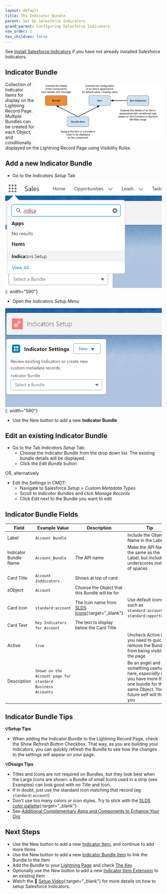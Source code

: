 ```yaml
---
layout: default
title: The Indicator Bundle
parent: Set Up Salesforce Indicators
grand_parent: Configuring Salesforce Indicators
nav_order: 1
has_children: false
---
```


See [Install Salesforce Indicators](../../install-salesforce-indicators/) if you have not already installed Salesforce Indicators.

## Indicator Bundle

<div style="float: right; margin-left: 10px;">
    <img src="../images/technical/Bundle-Highlight.png" alt="Indicator Bundle" width="400">
</div>

<p>
    Collection of Indicator Items for display on the Lightning Record Page. Multiple Bundles can be created for each Object, and conditionally displayed on the Lightning Record Page using Visibility Rules.  
</p>

## Add a new Indicator Bundle
* Go to the *Indicators Setup* Tab

![Open Indicators Setup](../images/setup/OpenIndicatorsSetup.png){: width="590"}

* Open the *Indicators Setup Menu*

![Indicators Setup Menu](../images/setup/IndicatorsSetupMenu.png){: width="590"}

* Use the *New* button to add a new **Indicator Bundle**

## Edit an existing Indicator Bundle

* Go to the Tab *Indicators Setup* Tab: 
  * Choose the Indicator Bundle from the drop down list. The existing bundle details will be displayed.
  * Click the *Edit Bundle* button

OR, alternatively

* Edit the Settings in CMDT:
  * Navigate to Salesforce *Setup* > *Custom Metadata Types*
  * Scroll to *Indicator Bundles* and click *Manage Records*
  * Click *Edit* next to the Bundle you want to edit

## Indicator Bundle Fields

|Field|Example Value|Description|Tip|
|---------|----------|-------------------|--------------------------|
|Label|`Account Bundle`||Include the Object Name in the Label
|Indicator Bundle Name|`Account_Bundle`|The API name|Make the API Name the same as the Label, but include underscores instead of spaces
|Card Title|`Account Inddicators`|Shows at top of card|
|sObject|`Account`|Choose the Object that this Bundle will be for|
|Card Icon|`standard:account`|The Icon name from [SLDS Icons](https://www.lightningdesignsystem.com/icons/){:target="_blank"}|Use default icons such as `standard:account`, `standard:opportunity`
|Card Text|`Key Indicators for Account`|The text to display below the Card Title
|Active|`true`||Uncheck Active if you need to quickly remove the Bundle from being visible on the page
|Description|`Shown on the Account page for standard Business Accounts`||Be an angel and write something useful here, _especially_ if you have more than one bundle for the same Object. Your future self will thank you

## Indicator Bundle Tips

**💡Setup Tips**

* When adding the Indicator Bundle to the Lightning Record Page, check the *Show Refresh Button* Checkbox. That way, as you are building your Indicators, you can quickly refresh the Bundle to see how the changes to the settings will appear on your page. 

**💡Design Tips**

* Titles and Icons are not required on Bundles, but they look best when the Large Icons are shown. a Bundle of small Icons used in a strip (see Examples) can look good with no Title and Icon. 
* If in doubt, just use the standard icon matching that record (eg `standard:account`)
* Don't use too many colors or icon styles. Try to stick with the [SLDS color pallette](https://www.lightningdesignsystem.com/design-tokens/){:target="_blank"}
* See [Additional Complementary Apps and Components to Enhance Your Org](/indicators-documentation/docs/components/other-solutions/)

## Next Steps

* Use the New button to add a new [Indicator Item](../indicator-item), and continue to add more Items
* Use the New button to add a new [Indicator Bundle Item](../indicator-bundle-item) to link the Bundle to the Item
* Add the Bundle to your [Lightning Page](../add-to-lightning-page) and check [The Key](../components/the-key)
* Optionally use the *New* button to add a new [Indicator Item Extension](../item-extension) to an existing Item
* Watch the 🎥 [Setup Video](https://www.youtube.com/watch?v=f76BGw0H2kg){:target="_blank"} for more details on how to setup Salesforce Indicators.

